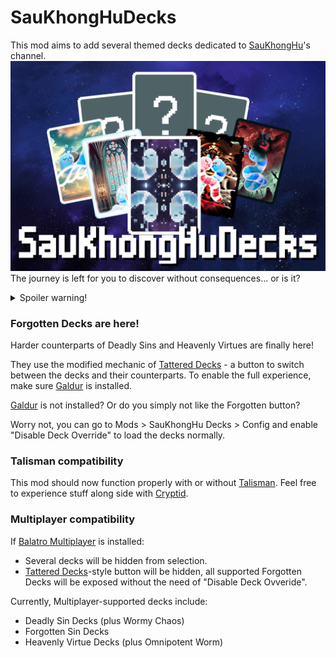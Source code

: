 # SauKhongHuDecks
This mod aims to add several themed decks dedicated to [SauKhongHu](https://youtube.com/@saukhonghu-16hp)'s channel.
![SauKhongHuDecks](https://raw.githubusercontent.com/HuyTheKiller/SauKhongHuDecks/refs/heads/main/assets/Infographic.png)
The journey is left for you to discover without consequences... or is it?
<details>
    <summary>Spoiler warning!</summary>

### Here is the list of decks for those who don't bother to self-spoiler:
    
| Divine Entity Decks  | Effect                                                                                                                                  |
|----------------------|-----------------------------------------------------------------------------------------------------------------------------------------|
| SauKhongHu Deck      | +1 hand size; Mime, Baron; beat Ante 16 to win                                                                                          |
| SauKhongNgoan Deck   | -1 discard, +1 hand; Eternal Oops! All 6s, Negative Eternal Obelisk                                                                     |
| Tsaunami Deck        | Apply Splash, retrigger all cards once for each additional Splash, allow Splash duplicates to appear                                    |
| Absolute Cinema Deck | +2 Joker slots, +8 hand size; Eternal Mime, Eternal Baron, Invisible; Overstock Plus; apply Plasma and Abandoned; beat Ante 32 to win   |
| Plot Hole Deck       | -3 hands, +1 discard, 2 Negative Eternal Oops! All 6s, Magic Trick, Ante -11, Glassify all cards before scoring, apply Erractic         |
| Sauphanim Deck       | Perishable Marble Joker; Tarot Merchant; empty deck; $1 per Enhanced card scored before removing enhancement; apply Plasma; no interest |
| Weeormhole Deck      | Wee Joker; played cards lose a rank when scored, destroy played 2s after scoring                                                        |

| Deadly Sin Decks   | Effect                                                                                                                                                            |
|--------------------|-------------------------------------------------------------------------------------------------------------------------------------------------------------------|
| Lusty Worm Deck    | If played hand contains a King and a Queen, create a Jack of the same parent suit and put it to hand [one hidden mechanic - find it out yourself]                 |
| Greedy Worm Deck   | When Blind is selected, all seals/enhancements become Gold Seal/Card, all Jokers become Rental, strip all Editions for $8 each; gain 2 Investment Tags every Ante |
| Gluttony Worm Deck | Magic Trick; when Boss Blind is defeated, each playing card has 1 in 6 chance to be eaten                                                                         |
| Slothful Worm Deck | -3 Joker slots, -1 consumable slot, -1 hand, -2 discards; unknown chance to drop Ante; beat Ante 7 to win                                                         |
| Wrathful Worm Deck | When Blind is selected, gain +3 hands and lose all discards; unknown chance to destroy all scoring cards for X2 Chips and Mult                                    |
| Envious Worm Deck  | Joker rarity is proportional to chance of being destroyed at end of round (excluding Common) [Cryptid rarity compatible - excluding Cursed]                       |
| Prideful Worm Deck | Aces and Kings in starting deck; destroy all other scoring ranks; when Blind is selected, destroy all Common and Uncommon Jokers                                  |

| Heavenly Virtue Decks | Effect                                                                                    |
|-----------------------|-------------------------------------------------------------------------------------------|
| Virgin Worm Deck      | Card Sharp; debuff all hand types except first hand of round until end of Ante            |
| Humble Worm Deck      | X0.5 Chips and Mult if played hand is a Straight or higher, otherwise X1.5 Chips and Mult |
| Diligent Worm Deck    | X3 Mult on final hand of round, otherwise X0.5 Mult                                       |
| Abstemious Worm Deck  | -1 Joker slot, -1 consumable slot; remove 2 random suits from starting deck               |
| Kind Worm Deck        | X2 deck size; after Play or Discard, always draw 5 cards                                  |
| Generous Worm Deck    | Credit Card; X3/X5 Mult when at least -$15/-$20 in debt                                   |
| Patient Worm Deck     | 1 in (3*Number of Jokers) chance for X3 Chips and Mult                                    |

v1.5.0 introduces the final boss of Deadly Sin Decks: Wormy Chaos.
This deck applies the alternative effect of a random Deadly Sin Deck every round.
After leaving the shop, a sound effect will play, indicating the change. Click on your deck to view the current chosen effect.
| Deadly Sin Decks   | Alternative effect                                                                                                                                                    |
|--------------------|-----------------------------------------------------------------------------------------------------------------------------------------------------------------------|
| Lusty Worm Deck    | If played hand contains a King and a Queen, create a Jack of the same parent suit and put it to hand [one hidden mechanic - find it out yourself]                     |
| Greedy Worm Deck   | When Blind is selected, all seals/enhancements become Gold Seal/Card, all Jokers become Rental, strip all Editions for $8 each; gain 1 Investment Tag at end of round |
| Gluttony Worm Deck | When Blind is defeated, each playing card has 1 in 6 chance to be eaten                                                                                               |
| Slothful Worm Deck | Unknown chance to drop Ante                                                                                                                                           |
| Wrathful Worm Deck | When Blind is selected, gain +3 hands and lose all discards; unknown chance to destroy all scoring cards for X2 Chips and Mult                                        |
| Envious Worm Deck  | Joker rarity is proportional to chance of being destroyed at end of round (excluding Common) [Cryptid rarity compatible - excluding Cursed]                           |
| Prideful Worm Deck | Destroy scoring non-Aces-or-Kings; apply debuff to a random non-debuffed Common or Uncommon Joker after every hand played                                             |

v1.5.1 introduces the final reward of Heavenly Virtue Decks: Omnipotent Worm.
This deck applies the alternative effect of a random Heavenly Virtue Deck every shop reroll.
After rerolling the shop, a sound effect will play, indicating the change. Click on your deck to view the current chosen effect.
| Heavenly Virtue Decks | Alternative Effect                                                                                                                                      |
|-----------------------|---------------------------------------------------------------------------------------------------------------------------------------------------------|
| Virgin Worm Deck      | Debuff all hand types except first hand of round until end of round; X2 Mult on repeating first hand of round                                           |
| Humble Worm Deck      | X0.5 Chips and Mult if played hand is a Straight or higher, otherwise X1.5 Chips and Mult                                                               |
| Diligent Worm Deck    | X3 Mult on final hand of round, otherwise X0.5 Mult                                                                                                     |
| Abstemious Worm Deck  | If played hand contains more than 3 cards, debuff the 4th card onwards until end of round; gain X0.25 Mult per debuffed card this way in your full deck |
| Kind Worm Deck        | After Play or Discard, always draw 5 cards                                                                                                              |
| Generous Worm Deck    | X3/X5 Mult when having $5/$0 or less                                                                                                                    |
| Patient Worm Deck     | 1 in (2*Number of Jokers) chance for X3 Chips and Mult                                                                                                  |

v1.6.0 introduces the final quirk of Divine Entity Decks: Hallucinating Worm.
This deck chooses one of the following effects at random at the start of the run.
| Unique Name             | Effect                                                           |
|-------------------------|------------------------------------------------------------------|
| Joker Disruption        | One random joker is replaced at end of Ante                      |
| Playing Card Disruption | Playing cards get a random rank/suit, Chips and Mult when scored |

v1.6.0 also introduces Forgotten Decks - the harder counterparts of original decks.
There currently exist 2 sets:
| Forgotten Sin Decks | Effect                                                                                                                                                                               |
|---------------------|--------------------------------------------------------------------------------------------------------------------------------------------------------------------------------------|
| Lusty Worm Deck?    | If played hand contains n face cards, create n-1 random numbered cards [still one hidden mechanic - find it out yourself]                                                            |
| Greedy Worm Deck?   | Start with $100; certain actions cost $1; Jokers give money based on rarity (lower = more money); lose 25% of money at end of Ante                                                   |
| Gluttony Worm Deck? | Destroy all scoring cards; add a number of random cards equal to 25% of destroyed cards this round to deck at end of round                                                           |
| Slothful Worm Deck? | Apply Slothful Worm Deck; unknown win Ante                                                                                                                                           |
| Wrathful Worm Deck? | Apply Wrathful Worm Deck; when Blind is selected, 1 in 2 chance to flip and shuffle all Jokers                                                                                       |
| Envious Worm Deck?  | Apply Envious Worm Deck; playing cards with enhancement, edition, and/or seal also have chance of being destroyed at end of round                                                    |
| Prideful Worm Deck? | destroy all scoring non-Aces-or-Kings; when Blind is selected, Common and Uncommon Jokers become negative rental; remove rental if a Rare joker or above is owned; only 1 Joker slot |

| Forgotten Virtue Decks | Effect                                                                                                       |
|------------------------|--------------------------------------------------------------------------------------------------------------|
| Virgin Worm Deck?      | If scoring hand contains a King and a Jack, instantly lose the run                                           |
| Humble Worm Deck?      | Mult cannot exceed 30\*Ante, Chips cannot exceed 75\*Ante                                                    |
| Diligent Worm Deck?    | +1 Joker slot; debuff first joker; if score is over 200% requirement, instantly lose the run                 |
| Abstemious Worm Deck?  | Combine hands and discards; total hand used every round is capped at 7                                       |
| Kind Worm Deck?        | Retrigger a random joker 2 times before debuffing it; if all Jokers are debuffed, instantly lose the run     |
| Generous Worm Deck?    | Go up to -$100 in debt; start with -$80; if money exceeds 0, instantly lose the run                          |
| Patient Worm Deck?     | X4 base Blind size, reduce by half every 30 seconds, if base Blind size reaches X0.5, instantly lose the run |
</details>

### Forgotten Decks are here!
Harder counterparts of Deadly Sins and Heavenly Virtues are finally here!

They use the modified mechanic of [Tattered Decks](https://github.com/survovoaneend/Tattered-Decks) - a button to switch between the decks and their counterparts.
To enable the full experience, make sure [Galdur](https://github.com/Eremel/Galdur) is installed.

[Galdur](https://github.com/Eremel/Galdur) is not installed? Or do you simply not like the Forgotten button?

Worry not, you can go to Mods > SauKhongHu Decks > Config and enable "Disable Deck Override" to load the decks normally.

### Talisman compatibility
This mod should now function properly with or without [Talisman](https://github.com/SpectralPack/Talisman). Feel free to experience stuff along side with [Cryptid](https://github.com/SpectralPack/Cryptid).

### Multiplayer compatibility
If [Balatro Multiplayer](https://github.com/Balatro-Multiplayer/BalatroMultiplayer) is installed:
* Several decks will be hidden from selection.
* [Tattered Decks](https://github.com/survovoaneend/Tattered-Decks)-style button will be hidden, all supported Forgotten Decks will be exposed without the need of "Disable Deck Ovveride".

Currently, Multiplayer-supported decks include:
* Deadly Sin Decks (plus Wormy Chaos)
* Forgotten Sin Decks
* Heavenly Virtue Decks (plus Omnipotent Worm)